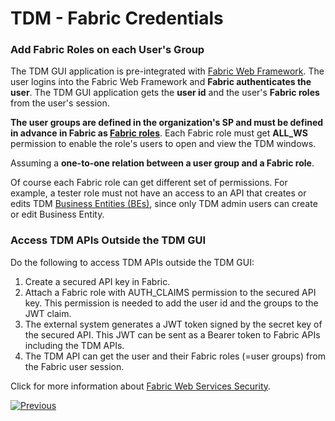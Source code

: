 # TDM - Fabric Credentials

### Add Fabric Roles on each User's Group

The TDM GUI application is pre-integrated with [Fabric Web Framework](/articles/30_web_framework/02_preintegrated_apps_overview.md).  The user logins into the Fabric Web Framework and **Fabric authenticates the user**.   The TDM GUI application gets the **user id** and the user's **Fabric roles** from the user's session. 

**The user groups are defined in the organization's SP and must be defined in advance in Fabric as [Fabric roles](/articles/17_fabric_credentials/02_fabric_credentials_commands.md#create-role)**. 
Each Fabric role must get **ALL_WS** permission to enable the role's users to open and view the TDM windows.

Assuming a **one-to-one relation between a user group and a Fabric role**.

Of course each Fabric role can get different set of permissions. For example, a tester role must not have an access to an API that creates or edits TDM [Business Entities (BEs)](/articles/TDM/tdm_overview/03_business_entity_overview.md), since only TDM admin users can create or edit Business Entity.



### Access TDM APIs Outside the TDM GUI

Do the following to access TDM APIs outside the TDM GUI:

1. Create a secured API key in Fabric.
2. Attach a Fabric role with AUTH_CLAIMS permission to the secured API key. This permission is needed to add the user id and the groups to the JWT claim.
3. The external system generates a JWT token signed by the secret key of the secured API. This JWT can be sent as a Bearer token to Fabric APIs including the TDM APIs.
4. The TDM API can get the user and their Fabric roles (=user groups) from the Fabric user session.

Click for more information about [Fabric Web Services Security](/articles/26_fabric_security/05_fabric_webservices_security.md).



[![Previous](/articles/images/Previous.png)](02_tdmdb_general_parameters.md)
